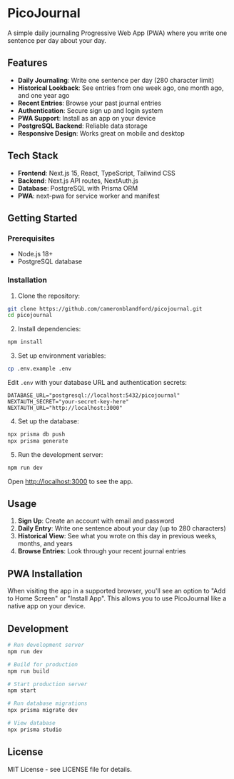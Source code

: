 # PicoJournal

A simple daily journaling Progressive Web App (PWA) where you write one sentence per day about your day.

## Features

- **Daily Journaling**: Write one sentence per day (280 character limit)
- **Historical Lookback**: See entries from one week ago, one month ago, and one year ago
- **Recent Entries**: Browse your past journal entries
- **Authentication**: Secure sign up and login system
- **PWA Support**: Install as an app on your device
- **PostgreSQL Backend**: Reliable data storage
- **Responsive Design**: Works great on mobile and desktop

## Tech Stack

- **Frontend**: Next.js 15, React, TypeScript, Tailwind CSS
- **Backend**: Next.js API routes, NextAuth.js
- **Database**: PostgreSQL with Prisma ORM
- **PWA**: next-pwa for service worker and manifest

## Getting Started

### Prerequisites

- Node.js 18+
- PostgreSQL database

### Installation

1. Clone the repository:
```bash
git clone https://github.com/cameronblandford/picojournal.git
cd picojournal
```

2. Install dependencies:
```bash
npm install
```

3. Set up environment variables:
```bash
cp .env.example .env
```

Edit `.env` with your database URL and authentication secrets:
```
DATABASE_URL="postgresql://localhost:5432/picojournal"
NEXTAUTH_SECRET="your-secret-key-here"
NEXTAUTH_URL="http://localhost:3000"
```

4. Set up the database:
```bash
npx prisma db push
npx prisma generate
```

5. Run the development server:
```bash
npm run dev
```

Open [http://localhost:3000](http://localhost:3000) to see the app.

## Usage

1. **Sign Up**: Create an account with email and password
2. **Daily Entry**: Write one sentence about your day (up to 280 characters)
3. **Historical View**: See what you wrote on this day in previous weeks, months, and years
4. **Browse Entries**: Look through your recent journal entries

## PWA Installation

When visiting the app in a supported browser, you'll see an option to "Add to Home Screen" or "Install App". This allows you to use PicoJournal like a native app on your device.

## Development

```bash
# Run development server
npm run dev

# Build for production
npm run build

# Start production server
npm start

# Run database migrations
npx prisma migrate dev

# View database
npx prisma studio
```

## License

MIT License - see LICENSE file for details.